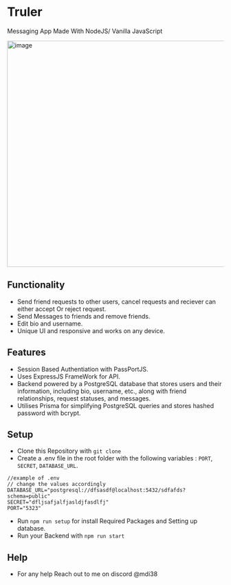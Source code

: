 # Truler
Messaging App Made With NodeJS/ Vanilla JavaScript 

<img width="799" height="526" alt="image" src="https://github.com/user-attachments/assets/c20addb1-61b8-4afa-a6ec-3098d4c696e4" />


## Functionality
- Send friend requests to other users, cancel requests and reciever can either accept Or reject request.
- Send Messages to friends and remove friends.
- Edit bio and username.
- Unique UI and responsive and works on any device.

## Features 
- Session Based Authentiation with PassPortJS.
- Uses ExpressJS FrameWork for API.
- Backend powered by a PostgreSQL database that stores users and their information, including bio, username, etc., along with friend relationships, request statuses, and messages.
- Utilises Prisma for simplifying PostgreSQL queries and stores hashed password with bcrypt.

## Setup
- Clone this Repository with `git clone`
- Create a .env file in the root folder with the following variables : `PORT`, `SECRET`, `DATABASE_URL`.
```
//example of .env
// change the values accordingly 
DATABASE_URL="postgresql://dfsasdf@localhost:5432/sdfafds?schema=public"
SECRET="dfljsafjalfjasldjfasdlfj"
PORT="5323"
```

- Run `npm run setup` for install Required Packages and Setting up database.
- Run your Backend with `npm run start`


## Help 
- For any help Reach out to me on discord @mdi38
  


